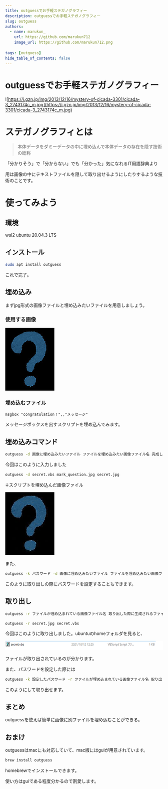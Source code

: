 ```yaml
---
title: outguessでお手軽ステガノグラフィー
description: outguessでお手軽ステガノグラフィー
slug: outguess
authors:
  - name: marukun_
    url: https://github.com/marukun712
    image_url: https://github.com/marukun712.png

tags: [outguess]
hide_table_of_contents: false
---
```


# outguessでお手軽ステガノグラフィー
![https://i.gzn.jp/img/2013/12/16/mystery-of-cicada-3301/cicada-3_2743174c_m.jpg](https://i.gzn.jp/img/2013/12/16/mystery-of-cicada-3301/cicada-3_2743174c_m.jpg)

# ステガノグラフィとは

> 本体データをダミーデータの中に埋め込んで本体データの存在を隠す技術の総称
> 
「分かりそう」で「分からない」でも「分かった」気になれるIT用語辞典より


用は画像の中にテキストファイルを隠して取り出せるようにしたりするような技術のことです。


# 使ってみよう

## 環境

wsl2 ubuntu 20.04.3 LTS


## インストール

```bash
sudo apt install outguess
```

これで完了。


## 埋め込み

まずjpg形式の画像ファイルと埋め込みたいファイルを用意しましょう。

### 使用する画像

![mark_question.jpg](mark_question.jpg)

### 埋め込むファイル

```visual-basic
msgbox "congratulation！",,"メッセージ"
```

メッセージボックスを出すスクリプトを埋め込んでみます。


## 埋め込みコマンド

```bash
outguess -d 画像に埋め込みたいファイル ファイルを埋め込みたい画像ファイル名 完成したファイルの名前
```

 

今回はこのように入力しました

```bash
outguess -d secret.vbs mark_question.jpg secret.jpg
```

↓スクリプトを埋め込んだ画像ファイル

![secret.jpg](secret.jpg)

また、

```bash
outguess -k パスワード -d 画像に埋め込みたいファイル ファイルを埋め込みたい画像ファイル名 完成したファイルの名前
```

このように取り出しの際にパスワードを設定することもできます。

## 取り出し

```bash
outguess -r ファイルが埋め込まれている画像ファイル名 取り出した際に生成されるファイル名
```

```bash
outguess -r secret.jpg secret.vbs
```

今回はこのように取り出しました。ubuntuのhomeフォルダを見ると、

![Untitled](Untitled.png)

ファイルが取り出されているのが分かります。

また、パスワードを設定した際には

```bash
outguess -k 設定したパスワード -r ファイルが埋め込まれている画像ファイル名 取り出した際に生成されるファイル名
```

このようにして取り出せます。



## まとめ

outguessを使えば簡単に画像に別ファイルを埋め込むことができる。



## おまけ

outguessはmacにも対応していて、mac版にはguiが用意されています。

```bash
brew install outguess
```

homebrewでインストールできます。

使い方はguiである程度分かるので割愛します。

